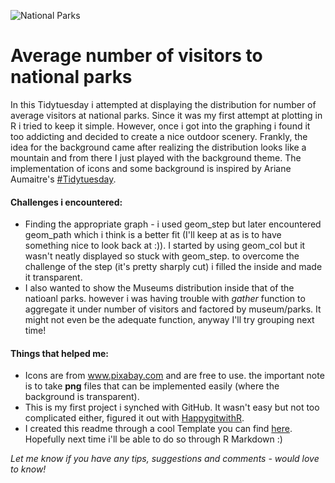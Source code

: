 ![National Parks](https://user-images.githubusercontent.com/55328033/65224542-0e52c600-dacc-11e9-8f60-5a12421f2728.png)

# Average number of visitors to national parks

In this Tidytuesday i attempted at displaying the distribution for number of average visitors at national parks. Since it was my first attempt at plotting in R i tried to keep it simple. However, once i got into the graphing i found it too addicting and decided to create a nice outdoor scenery. Frankly, the idea for the background came after realizing the distribution looks like a mountain and from there I just played with the background theme.
The implementation of icons and some background is inspired by Ariane Aumaitre's [#Tidytuesday](https://github.com/aaumaitre/tidytuesday/tree/master/Amusement%20Parks).

#### Challenges i encountered:
- Finding the appropriate graph - i used geom_step but later encountered geom_path which i think is a better fit (I'll keep at as is to have something nice to look back at :)). I started by using geom_col but it wasn't neatly displayed so stuck with geom_step. to overcome the challenge of the step (it's pretty sharply cut) i filled the inside and made it transparent.
- I also wanted to show the Museums distribution inside that of the natioanl parks. however i was having trouble with *gather* function to aggregate it under number of visitors and factored by museum/parks. It might not even be the adequate function, anyway I'll try grouping next time!


#### Things that helped me:
- Icons are from www.pixabay.com and are free to use. the important note is to take **png** files that can be implemented easily (where the background is transparent).
- This is my first project i synched with GitHub. It wasn't easy but not too complicated either, figured it out with [HappygitwithR](https://happygitwithr.com/).
- I created this readme through a cool Template you can find [here](https://dillinger.io/). Hopefully next time i'll be able to do so through R Markdown :) 

*Let me know if you have any tips, suggestions and comments - would love to know!*
